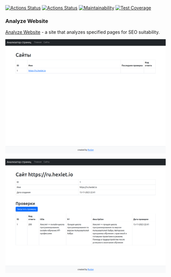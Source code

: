 [![Actions Status](https://github.com/bjrunning/java-project-72/actions/workflows/hexlet-check.yml/badge.svg)](https://github.com/bjrunning/java-project-72/actions)
[![Actions Status](https://github.com/bjrunning/java-project-72/actions/workflows/main.yml/badge.svg)](https://github.com/bjrunning/java-project-72/actions/workflows/main.yml)
[![Maintainability](https://api.codeclimate.com/v1/badges/aefab028338eb2ad623b/maintainability)](https://codeclimate.com/github/bjrunning/java-project-72/maintainability)
[![Test Coverage](https://api.codeclimate.com/v1/badges/aefab028338eb2ad623b/test_coverage)](https://codeclimate.com/github/bjrunning/java-project-72/test_coverage)

### Analyze Website
[Analyze Website](https://analyze-website.onrender.com) - a site that analyzes specified pages for SEO suitability.



![sites.png](images/sites.png)

![urlschecks.png](images/urlschecks.png)
